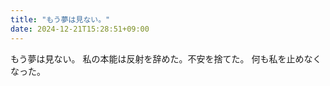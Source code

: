 ```yaml
---
title: "もう夢は見ない。"
date: 2024-12-21T15:28:51+09:00
---
```

もう夢は見ない。
私の本能は反射を辞めた。不安を捨てた。
何も私を止めなくなった。
